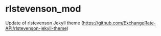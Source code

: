 # rlstevenson_mod
Update of rlstevenson Jekyll theme (https://github.com/ExchangeRate-API/rlstevenson-jekyll-theme)
